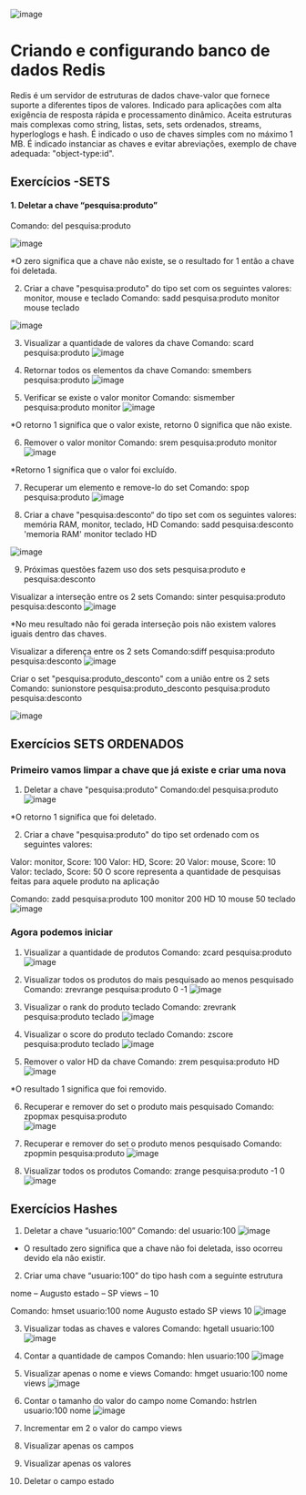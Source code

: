 ![image](https://user-images.githubusercontent.com/78691172/174131694-2befa329-c6ba-4f7a-829b-4ad453781097.png)


# Criando e configurando banco de dados Redis

Redis é um servidor de estruturas de dados chave-valor que fornece suporte a diferentes tipos de valores. Indicado para aplicações com alta exigência de resposta rápida e processamento dinâmico. Aceita estruturas mais complexas como string, listas, sets, sets ordenados, streams, hyperloglogs e hash.
É indicado o uso de chaves simples com no máximo 1 MB. É indicado instanciar as chaves e evitar abreviações, exemplo de chave adequada: "object-type:id".



## Exercícios -SETS

#### 1. Deletar a chave “pesquisa:produto”  
Comando: del pesquisa:produto


![image](https://user-images.githubusercontent.com/78691172/175814955-90453912-4cab-43b2-b830-60d20e9d87d0.png)

*O zero significa que a chave não existe, se o resultado for 1 então a chave foi deletada.




2. Criar a chave "pesquisa:produto" do tipo set com os seguintes valores: monitor, mouse e teclado
Comando: sadd pesquisa:produto monitor mouse teclado

![image](https://user-images.githubusercontent.com/78691172/175815037-4d848ade-2010-433c-9e2d-8a260b3b09e0.png)  


3. Visualizar a quantidade de valores da chave
Comando: scard pesquisa:produto
![image](https://user-images.githubusercontent.com/78691172/175815068-0541baa3-4d32-4155-94df-424cbeae2404.png)  

4. Retornar todos os elementos da chave
Comando: smembers pesquisa:produto
![image](https://user-images.githubusercontent.com/78691172/175815210-c46e1b30-dff5-4e35-bd23-2f7e2a35ec6c.png)  

5. Verificar se existe o valor monitor
Comando: sismember pesquisa:produto monitor
![image](https://user-images.githubusercontent.com/78691172/175815280-3c8415a2-def1-4588-a835-cac5701fbc68.png)

*O retorno 1 significa que o valor existe, retorno 0 significa que não existe.  

6. Remover o valor monitor
Comando: srem pesquisa:produto monitor
![image](https://user-images.githubusercontent.com/78691172/175815350-fcf5e656-b273-487c-b449-1731c26c27b6.png)

*Retorno 1 significa que o valor foi excluído.  

7. Recuperar um elemento e remove-lo do set
Comando: spop pesquisa:produto
![image](https://user-images.githubusercontent.com/78691172/175815545-6e0daccc-69c1-4891-917d-8fc74174137f.png)  


8. Criar a chave "pesquisa:desconto“ do tipo set com os seguintes valores: memória RAM, monitor, teclado, HD
Comando: sadd pesquisa:desconto 'memoria RAM' monitor teclado HD

![image](https://user-images.githubusercontent.com/78691172/175815616-808fb3d1-59f4-4ab0-a68a-2050deae244e.png)  

9. Próximas questões fazem uso dos sets pesquisa:produto e pesquisa:desconto

Visualizar a interseção entre os 2 sets
Comando: sinter pesquisa:produto pesquisa:desconto
![image](https://user-images.githubusercontent.com/78691172/175815745-d813a691-7643-4a17-9f94-6cad356b1385.png)

*No meu resultado não foi gerada interseção pois não existem valores iguais dentro das chaves.  


Visualizar a diferença entre os 2 sets
Comando:sdiff pesquisa:produto pesquisa:desconto
![image](https://user-images.githubusercontent.com/78691172/175815832-97f41c6a-594f-462b-b79d-f3f6e448d5ba.png)  


Criar o set "pesquisa:produto_desconto" com a união entre os 2 sets
Comando: sunionstore pesquisa:produto_desconto pesquisa:produto pesquisa:desconto

![image](https://user-images.githubusercontent.com/78691172/175816022-b8a57d9b-aefd-4cba-be88-bb04eab73d3d.png)    







## Exercícios SETS ORDENADOS

### Primeiro vamos limpar a chave que já existe e criar uma nova

1. Deletar a chave "pesquisa:produto"
Comando:del pesquisa:produto
![image](https://user-images.githubusercontent.com/78691172/175817088-cf376aae-699c-489b-a1a8-7fc35ffb5f60.png)

*O retorno 1 significa que foi deletado.  

2. Criar a chave "pesquisa:produto" do tipo set ordenado com os seguintes valores:

Valor: monitor, Score: 100
Valor: HD, Score: 20
Valor: mouse, Score: 10
Valor: teclado, Score: 50
O score representa a quantidade de pesquisas feitas para aquele produto na aplicação

Comando: zadd pesquisa:produto 100 monitor 200 HD 10 mouse 50 teclado
![image](https://user-images.githubusercontent.com/78691172/175817287-07bc3496-0e5a-4676-aa63-5271851b9ad7.png)    


### Agora podemos iniciar
1. Visualizar a quantidade de produtos
Comando: zcard pesquisa:produto
![image](https://user-images.githubusercontent.com/78691172/175817530-141cbe9c-e89e-410d-a7c5-bc272ee864a6.png)  

2. Visualizar todos os produtos do mais pesquisado ao menos pesquisado
Comando: zrevrange pesquisa:produto 0 -1
![image](https://user-images.githubusercontent.com/78691172/175817631-0bcc4af1-6da8-4abb-8ac9-523c548a8302.png)  


3. Visualizar o rank do produto teclado
Comando: zrevrank pesquisa:produto teclado
![image](https://user-images.githubusercontent.com/78691172/175817690-81efc296-cbe7-460b-a77e-db45a0aaeac7.png)  

4. Visualizar o score do produto teclado
Comando: zscore pesquisa:produto teclado
![image](https://user-images.githubusercontent.com/78691172/175817756-88949cc3-a979-4699-99eb-3bda52ccf0b2.png)  

5. Remover o valor HD da chave
Comando:  zrem pesquisa:produto HD
![image](https://user-images.githubusercontent.com/78691172/175817796-df8f4924-548d-4fc9-948e-e3c62cc1e72f.png)

*O resultado 1 significa que foi removido.  

6. Recuperar e remover do set o produto mais pesquisado
Comando:  zpopmax pesquisa:produto  
![image](https://user-images.githubusercontent.com/78691172/175817869-3a983813-a5be-4a93-928f-d96620fcfb3c.png)  

7. Recuperar e remover do set o produto menos pesquisado
Comando: zpopmin pesquisa:produto
![image](https://user-images.githubusercontent.com/78691172/175817925-c6ddc700-1fd2-40f3-b543-2c3ed75ff648.png)  

8. Visualizar todos os produtos
Comando: zrange pesquisa:produto -1 0
![image](https://user-images.githubusercontent.com/78691172/175817997-9cae67dd-eef0-42d8-89e0-99ca76e7c115.png)    



## Exercícios Hashes

1. Deletar a chave “usuario:100”
Comando: del usuario:100
![image](https://user-images.githubusercontent.com/78691172/175825776-ba69e419-0341-4d93-a76c-ca88e9a149a4.png)  


* O resultado zero significa que a chave não foi deletada, isso ocorreu devido ela não existir.

2. Criar uma chave “usuario:100” do tipo hash com a seguinte estrutura

nome – Augusto
estado – SP
views – 10

Comando: hmset usuario:100 nome Augusto estado SP views 10
![image](https://user-images.githubusercontent.com/78691172/175825838-dd6eb6fe-0213-4e3a-9d4a-c015181cf924.png)  

3. Visualizar todas as chaves e valores
Comando: hgetall usuario:100
![image](https://user-images.githubusercontent.com/78691172/175825900-d7818225-610a-43aa-9a8a-7a17dfa43e5d.png)  

4. Contar a quantidade de campos
Comando: hlen usuario:100
![image](https://user-images.githubusercontent.com/78691172/175825964-1ee97e4f-93c6-428d-9d98-e16efd885278.png)  

5. Visualizar apenas o nome e views
Comando:  hmget usuario:100 nome views
![image](https://user-images.githubusercontent.com/78691172/175826047-ee02f2fa-1658-4a98-95ec-7469de2629fc.png)  

6. Contar o tamanho do valor do campo nome
Comando: hstrlen usuario:100 nome
![image](https://user-images.githubusercontent.com/78691172/175826120-49d56305-4a14-42b7-949a-f77e4b50068e.png)  


7. Incrementar em 2 o valor do campo views

8. Visualizar apenas os campos

9. Visualizar apenas os valores

10. Deletar o campo estado
